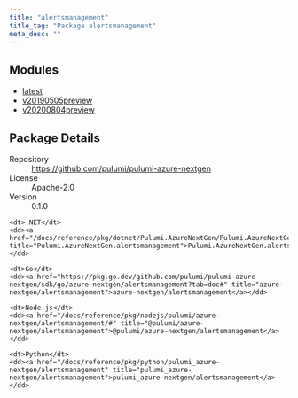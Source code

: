 ```yaml
---
title: "alertsmanagement"
title_tag: "Package alertsmanagement"
meta_desc: ""
---
```


<!-- WARNING: this file was generated by Pulumi Docs Generator. -->
<!-- Do not edit by hand unless you're certain you know what you are doing! -->



<h2 id="modules">Modules</h2>
<ul class="api">
    <li><a href="latest/" title="latest"><span class="symbol module"></span>latest</a></li>
    <li><a href="v20190505preview/" title="v20190505preview"><span class="symbol module"></span>v20190505preview</a></li>
    <li><a href="v20200804preview/" title="v20200804preview"><span class="symbol module"></span>v20200804preview</a></li>
</ul>

<h2 id="package-details">Package Details</h2>
<dl class="package-details">
	<dt>Repository</dt>
	<dd><a href="https://github.com/pulumi/pulumi-azure-nextgen">https://github.com/pulumi/pulumi-azure-nextgen</a></dd>
	<dt>License</dt>
	<dd>Apache-2.0</dd>
	<dt>Version</dt>
	<dd>0.1.0</dd>
</dl>



<dl class="tabular">

    <dt>.NET</dt>
    <dd><a href="/docs/reference/pkg/dotnet/Pulumi.AzureNextGen/Pulumi.AzureNextGen.alertsmanagement.html" title="Pulumi.AzureNextGen.alertsmanagement">Pulumi.AzureNextGen.alertsmanagement</a></dd>

    <dt>Go</dt>
    <dd><a href="https://pkg.go.dev/github.com/pulumi/pulumi-azure-nextgen/sdk/go/azure-nextgen/alertsmanagement?tab=doc#" title="azure-nextgen/alertsmanagement">azure-nextgen/alertsmanagement</a></dd>

    <dt>Node.js</dt>
    <dd><a href="/docs/reference/pkg/nodejs/pulumi/azure-nextgen/alertsmanagement/#" title="@pulumi/azure-nextgen/alertsmanagement">@pulumi/azure-nextgen/alertsmanagement</a></dd>

    <dt>Python</dt>
    <dd><a href="/docs/reference/pkg/python/pulumi_azure-nextgen/alertsmanagement" title="pulumi_azure-nextgen/alertsmanagement">pulumi_azure-nextgen/alertsmanagement</a></dd>

</dl>

